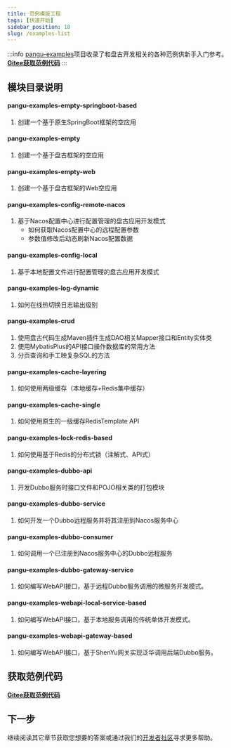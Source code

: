 ```yaml
---
title: 范例模版工程
tags: [快速开始]
sidebar_position: 18
slug: /examples-list
---
```


:::info 
[pangu-examples](https://gitee.com/pulanos/pangu-framework/tree/master/pangu-examples)项目收录了和盘古开发相关的各种范例供新手入门参考。[**Gitee获取范例代码**](https://gitee.com/pulanos/pangu-framework/tree/master/pangu-examples)
:::

## 模块目录说明
#### pangu-examples-empty-springboot-based
  1. 创建一个基于原生SpringBoot框架的空应用

#### pangu-examples-empty
  1. 创建一个基于盘古框架的空应用
  
#### pangu-examples-empty-web
  1. 创建一个基于盘古框架的Web空应用

#### pangu-examples-config-remote-nacos
  1. 基于Nacos配置中心进行配置管理的盘古应用开发模式  
      - 如何获取Nacos配置中心的远程配置参数
      - 参数值修改后动态刷新Nacos配置数据

#### pangu-examples-config-local
  1. 基于本地配置文件进行配置管理的盘古应用开发模式

#### pangu-examples-log-dynamic
  1. 如何在线热切换日志输出级别

#### pangu-examples-crud
  1. 使用盘古代码生成Maven插件生成DAO相关Mapper接口和Entity实体类
  2. 使用MybatisPlus的API接口操作数据库的常用方法
  3. 分页查询和手工映复杂SQL的方法

#### pangu-examples-cache-layering
  1. 如何使用两级缓存（本地缓存+Redis集中缓存）
  
#### pangu-examples-cache-single
  1. 如何使用原生的一级缓存RedisTemplate API

#### pangu-examples-lock-redis-based
  1. 如何使用基于Redis的分布式锁（注解式、API式）

#### pangu-examples-dubbo-api
  1. 开发Dubbo服务时接口文件和POJO相关类的打包模块

#### pangu-examples-dubbo-service
  1. 如何开发一个Dubbo远程服务并将其注册到Nacos服务中心

#### pangu-examples-dubbo-consumer
  1. 如何调用一个已注册到Nacos服务中心的Dubbo远程服务

#### pangu-examples-dubbo-gateway-service
  1. 如何编写WebAPI接口，基于远程Dubbo服务调用的微服务开发模式。

#### pangu-examples-webapi-local-service-based
  1. 如何编写WebAPI接口，基于本地服务调用的传统单体开发模式。

#### pangu-examples-webapi-gateway-based
  1. 如何编写WebAPI接口，基于ShenYu网关实现泛华调用后端Dubbo服务。

## 获取范例代码

[**Gitee获取范例代码**](https://gitee.com/pulanos/pangu-framework/tree/master/pangu-examples)

## 下一步
继续阅读其它章节获取您想要的答案或通过我们的[开发者社区](/docs/community)寻求更多帮助。


